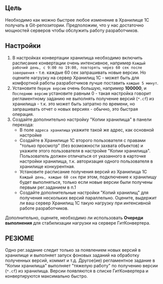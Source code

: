 ## Цель
Необходимо как можно быстрее любое изменение в Хранилище 1С получать в Git-репозитории. Предположим, что у нас достаточно мощностей серверов чтобы обслужить работу разработчиков.

## Настройки

1. В настройках конвертации хранилища необходимо включить расписание конвертации очень интенсивное, например `Каждый рабочий день, с 9:00 по 19:00, повторять через 60 сек после завершения` - т.е. каждые 60 сек запрашивать новые версии. Но оцените нагрузку на сервер Хранилищ 1С - может быть для комфортной работы разработчиков лучше поставить `каждые 5 минут`.
2. Установите `Первую версию` очень большую, например **100000**, и `Последнюю версию` установите равным 0 - такая настройка говорит регламентному заданию не выполнять получение версий (`*.cf`) из хранилища - т.к. это может быть затратно по времени, но запрашивать отчет о новых версиях - обычно, это быстрая операция.
3. Создайте дополнительно настройку "Копии хранилища" в панели перехода:
   * В поле `адреса хранилища` укажите такой же адрес, как основной настройке
   * Создайте в Хранилище 1С второго пользователя с правами "только просмотр" (без возможности захвата объектов) и укажите этого пользователя в настройке "Копии хранилища". Пользователь должен отличаться от указанного в карточке настройки хранилища, т.к. авторизация одного пользователя в хранилище конкурентная.
   * Установите расписание получения версий из Хранилища 1С `Каждый день, каждые 60 сек` при этом, подключение к хранилищу будет выполняться, только если новые версии были получены первым рег.заданием в п.1
   * Создайте дополнительные настройки "Копий хранилищ" для получения нескольких версий параллельно. Оцените, выдержит ли ваш сервер Хранилищ 1С такую нагрузку при интенсивной работе разработчиков.

Дополнительно, оцените, необходимо ли использовать **Очереди выполнения** для стабилизации нагрузки на сервере ГитКонвертера.

## РЕЗЮМЕ

Одно рег.задание следит только за появлением новых версий в хранилище и выполняет запуск фоновых заданий на обработку полученных версий, коммит и т.д. Другое(ие) регламентное задание в "Копии хранилища" выполняет "тяжелую работу" по получению версии (`*.cf`) из хранилища. Версии появляются в списке ГитКонвертера и конвертируются максимально быстро.